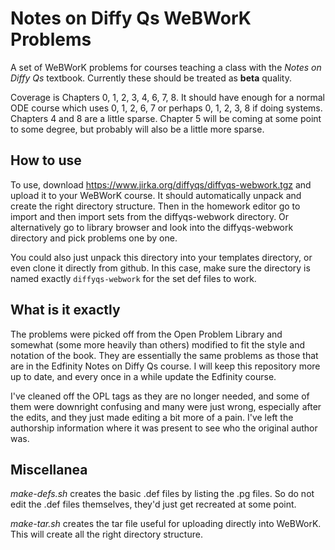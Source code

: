 # Notes on Diffy Qs WeBWorK Problems

A set of WeBWorK problems for courses teaching a class with
the *Notes on Diffy Qs* textbook.
Currently these should be treated as **beta** quality.

Coverage is Chapters 0, 1, 2, 3, 4, 6, 7, 8.  It should have enough for a normal
ODE course which uses 0, 1, 2, 6, 7 or perhaps 0, 1, 2, 3, 8 if doing systems.
Chapters 4 and 8 are a little sparse.  Chapter 5 will be coming at some point to some
degree, but probably will also be a little more sparse.

## How to use

To use, download https://www.jirka.org/diffyqs/diffyqs-webwork.tgz
and upload it to your WeBWorK course.  It should automatically unpack and
create the right directory structure.  Then in the homework editor go to import
and then import sets from the diffyqs-webwork directory.  Or alternatively go
to library browser and look into the diffyqs-webwork directory and pick
problems one by one.

You could also just unpack this directory into your templates directory, or
even clone it directly from github.  In this case, make sure the directory 
is named exactly `diffyqs-webwork` for the set def files to work.

## What is it exactly

The problems were picked off from the Open Problem Library and somewhat (some
more heavily than others) modified to fit the style and notation of the book.
They are essentially the same problems as those that are in the Edfinity
Notes on Diffy Qs course.  I will keep this repository more up to date, and
every once in a while update the Edfinity course.

I've cleaned off the OPL tags as they are no longer needed, and some of them
were downright confusing and many were just wrong, especially after the edits,
and they just made editing a bit more of a pain.  I've left the authorship
information where it was present to see who the original author was.

## Miscellanea

*make-defs.sh* creates the basic .def files by listing the .pg files.  So do
not edit the .def files themselves, they'd just get recreated at some point.

*make-tar.sh* creates the tar file useful for uploading directly into WeBWorK.
This will create all the right directory structure.
